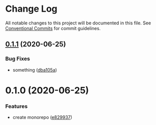 # Change Log

All notable changes to this project will be documented in this file.
See [Conventional Commits](https://conventionalcommits.org) for commit guidelines.

## [0.1.1](https://github.com/toureh/temp-syz/compare/@toureholder/wiz-button@0.1.0...@toureholder/wiz-button@0.1.1) (2020-06-25)


### Bug Fixes

* something ([dba105a](https://github.com/toureh/temp-syz/commit/dba105a66734647cef84736f45fb7882c2f3d5c7))





# 0.1.0 (2020-06-25)


### Features

* create monorepo ([e829937](https://github.com/toureh/temp-syz/commit/e82993767967ea96017ae002cfdda96078d60da0))
